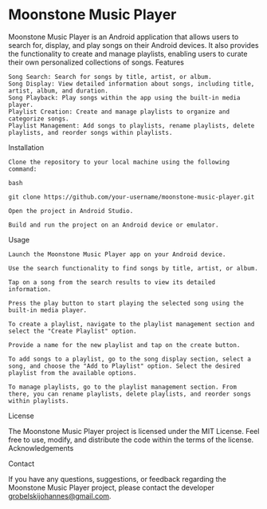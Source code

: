 # Moonstone Music Player

Moonstone Music Player is an Android application that allows users to search for, display, and play songs on their Android devices. It also provides the functionality to create and manage playlists, enabling users to curate their own personalized collections of songs.
Features

    Song Search: Search for songs by title, artist, or album.
    Song Display: View detailed information about songs, including title, artist, album, and duration.
    Song Playback: Play songs within the app using the built-in media player.
    Playlist Creation: Create and manage playlists to organize and categorize songs.
    Playlist Management: Add songs to playlists, rename playlists, delete playlists, and reorder songs within playlists.

Installation

    Clone the repository to your local machine using the following command:

    bash

    git clone https://github.com/your-username/moonstone-music-player.git

    Open the project in Android Studio.

    Build and run the project on an Android device or emulator.

Usage

    Launch the Moonstone Music Player app on your Android device.

    Use the search functionality to find songs by title, artist, or album.

    Tap on a song from the search results to view its detailed information.

    Press the play button to start playing the selected song using the built-in media player.

    To create a playlist, navigate to the playlist management section and select the "Create Playlist" option.

    Provide a name for the new playlist and tap on the create button.

    To add songs to a playlist, go to the song display section, select a song, and choose the "Add to Playlist" option. Select the desired playlist from the available options.

    To manage playlists, go to the playlist management section. From there, you can rename playlists, delete playlists, and reorder songs within playlists.


License

The Moonstone Music Player project is licensed under the MIT License. Feel free to use, modify, and distribute the code within the terms of the license.
Acknowledgements

Contact

If you have any questions, suggestions, or feedback regarding the Moonstone Music Player project, please contact the developer grobelskijohannes@gmail.com.
